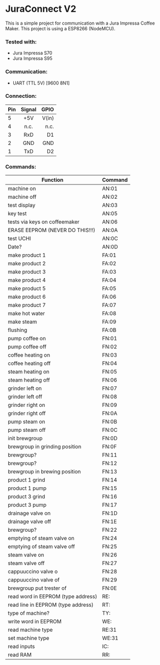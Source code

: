 # JuraConnect V2
This is a simple project for communication with a Jura Impressa Coffee Maker. 
This project is using a ESP8266 (NodeMCU).

### Tested with:
- Jura Impressa S70
- Jura Impressa S95

### Communication:

- UART (TTL 5V) [9600 8N1]

### Connection:

| Pin           | Signal        | GPIO  |
| ------------- |:-------------:| -----:|
| 5             | +5V           | V(in) |
| 4             | n.c.          |  n.c. |
| 3             | RxD           |    D1 |
| 2             | GND           |   GND |
| 1             | TxD           |    D2 |

### Commands:

| Function                           | Command |
|------------------------------------|---------|
| machine on                         | AN:01   |
| machine off                        | AN:02   |
| test display                       | AN:03   |
| key test                           | AN:05   |
| tests via keys on coffeemaker      | AN:06   |
| ERASE EEPROM (NEVER DO THIS!!!)    | AN:0A   |
| test UCHI                          | AN:0C   |
| Date?                              | AN:0D   |
| make product 1                     | FA:01   |
| make product 2                     | FA:02   |
| make product 3                     | FA:03   |
| make product 4                     | FA:04   |
| make product 5                     | FA:05   |
| make product 6                     | FA:06   |
| make product 7                     | FA:07   |
| make hot water                     | FA:08   |
| make steam                         | FA:09   |
| flushing                           | FA:0B   |
| pump coffee on                     | FN:01   |
| pump coffee off                    | FN:02   |
| coffee heating on                  | FN:03   |
| coffee heating off                 | FN:04   |
| steam heating on                   | FN:05   |
| steam heating off                  | FN:06   |
| grinder left on                    | FN:07   |
| grinder left off                   | FN:08   |
| grinder right on                   | FN:09   |
| grinder right off                  | FN:0A   |
| pump steam on                      | FN:0B   |
| pump steam off                     | FN:0C   |
| init brewgroup                     | FN:0D   |
| brewgroup in grinding position     | FN:0F   |
| brewgroup?                         | FN:11   |
| brewgroup?                         | FN:12   |
| brewgroup in brewing position      | FN:13   |
| product 1 grind                    | FN:14   |
| product 1 pump                     | FN:15   |
| product 3 grind                    | FN:16   |
| product 3 pump                     | FN:17   |
| drainage valve on                  | FN:1D   |
| drainage valve off                 | FN:1E   |
| brewgroup?                         | FN:22   |
| emptying of steam valve on         | FN:24   |
| emptying of steam valve off        | FN:25   |
| steam valve on                     | FN:26   |
| steam valve off                    | FN:27   |
| cappuuccino valve o                | FN:28   |
| cappuuccino valve of               | FN:29   |
| brewgroup put trester of           | FN:0E   |
| read word in EEPROM (type address) | RE:     |
| read line in EEPROM (type address) | RT:     |
| type of machine?                   | TY:     |
| write word in EEPROM               | WE:     |
| read machine type                  | RE:31   |
| set machine type                   | WE:31   |
| read inputs                        | IC:     |
| read RAM                           | RR:     |